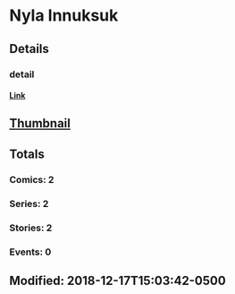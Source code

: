 # Nyla  Innuksuk 
## Details
### detail
#### [Link](http://marvel.com/comics/creators/13607/nyla_innuksuk?utm_campaign=apiRef&utm_source=225578a89fc76f3d20fbffda5d17a88d)
## [Thumbnail](http://i.annihil.us/u/prod/marvel/i/mg/b/40/image_not_available.jpg)
## Totals
### Comics: 2
### Series: 2
### Stories: 2
### Events: 0
## Modified: 2018-12-17T15:03:42-0500